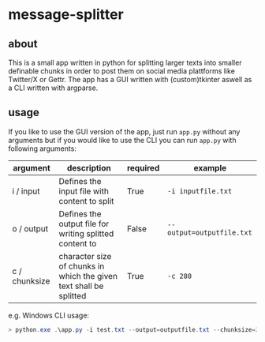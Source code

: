 ﻿# message-splitter

## about

This is a small app written in python for splitting larger texts into smaller definable chunks in order to post them on
social media plattforms like Twitter/X or Gettr. The app has a GUI written with (custom)tkinter aswell as a CLI written with
argparse.

## usage

If you like to use the GUI version of the app, just run `app.py` without any arguments but if you would like to use the CLI you can run `app.py` with following arguments:

| argument      | description                                                        | required | example                   |
| ------------- | ------------------------------------------------------------------ | -------- | ------------------------- |
| i / input     | Defines the input file with content to split                       | True     | `-i inputfile.txt`        |
| o / output    | Defines the output file for writing splitted content to            | False    | `--output=outputfile.txt` |
| c / chunksize | character size of chunks in which the given text shall be splitted | True     | `-c 280`                  |

e.g. Windows CLI usage:

```powershell
> python.exe .\app.py -i test.txt --output=outputfile.txt --chunksize=280
```
